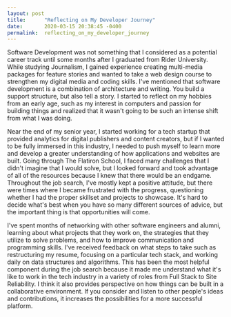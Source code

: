 ```yaml
---
layout: post
title:      "Reflecting on My Developer Journey"
date:       2020-03-15 20:38:45 -0400
permalink:  reflecting_on_my_developer_journey
---
```


Software Development was not something that I considered as a potential career track until some months after I graduated from Rider University. While studying Journalism, I gained experience creating multi-media packages for feature stories and wanted to take a web design course to strengthen my digital media and coding skills. I've mentioned that software development is a combination of architecture and writing. You build a support structure, but also tell a story. I started to reflect on my hobbies from an early age, such as my interest in computers and passion for building things and realized that it wasn't going to be such an intense shift from what I was doing. 

Near the end of my senior year, I started working for a tech startup that provided analytics for digital publishers and content creators, but if I wanted to be fully immersed in this industry, I needed to push myself to learn more and develop a greater understanding of how applications and websites are built. Going through The Flatiron School, I faced many challenges that I didn't imagine that I would solve, but I looked forward and took advantage of all of the resources because I knew that there would be an endgame. Throughout the job search, I've mostly kept a positive attitude, but there were times where I became frustrated with the progress, questioning whether I had the proper skillset and projects to showcase. It's hard to decide what's best when you have so many different sources of advice, but the important thing is that opportunities will come. 

I've spent months of networking with other software engineers and alumni, learning about what projects that they work on, the strategies that they utilize to solve problems, and how to improve communication and programming skills. I've received feedback on what steps to take such as restructuring my resume, focusing on a particular tech stack, and working daily on data structures and algorithms. This has been the most helpful component during the job search because it made me understand what it's like to work in the tech industry in a variety of roles from Full Stack to Site Reliability. I think it also provides perspective on how things can be built in a collaborative environment. If you consider and listen to other people's ideas and contributions, it increases the possibilities for a more successful platform.
